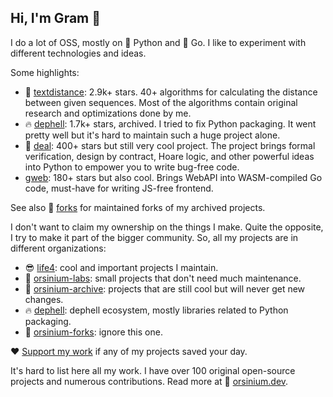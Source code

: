 ## Hi, I'm Gram 👋

I do a lot of OSS, mostly on 🐍 Python and 🏃 Go. I like to experiment with different technologies and ideas.

Some highlights:

+ 📏 [textdistance](https://github.com/life4/textdistance): 2.9k+ stars. 40+ algorithms for calculating the distance between given sequences. Most of the algorithms contain original research and optimizations done by me.
+ 🔥 [dephell](https://github.com/dephell/dephell): 1.7k+ stars, archived. I tried to fix Python packaging. It went pretty well but it's hard to maintain such a huge project alone.
+ 📄 [deal](https://github.com/life4/deal): 400+ stars but still very cool project. The project brings formal verification, design by contract, Hoare logic, and other powerful ideas into Python to empower you to write bug-free code.
+ [gweb](https://github.com/life4/gweb): 180+ stars but also cool. Brings WebAPI into WASM-compiled Go code, must-have for writing JS-free frontend.

See also 🍴 [forks](https://github.com/orsinium/forks) for maintained forks of my archived projects.

I don't want to claim my ownership on the things I make. Quite the opposite, I try to make it part of the bigger community. So, all my projects are in different organizations:

+ 😎 [life4](https://github.com/life4): cool and important projects I maintain.
+ 🔬 [orsinium-labs](https://github.com/orsinium-labs): small projects that don't need much maintenance.
+ 💾 [orsinium-archive](https://github.com/orsinium-archive): projects that are still cool but will never get new changes.
+ 🔥 [dephell](https://github.com/dephell): dephell ecosystem, mostly libraries related to Python packaging.
+ 🍴 [orsinium-forks](https://github.com/orsinium-forks): ignore this one.

❤️ [Support my work](https://github.com/sponsors/orsinium) if any of my projects saved your day.

It's hard to list here all my work. I have over 100 original open-source projects and numerous contributions. Read more at 🧠 [orsinium.dev](https://orsinium.dev/).
